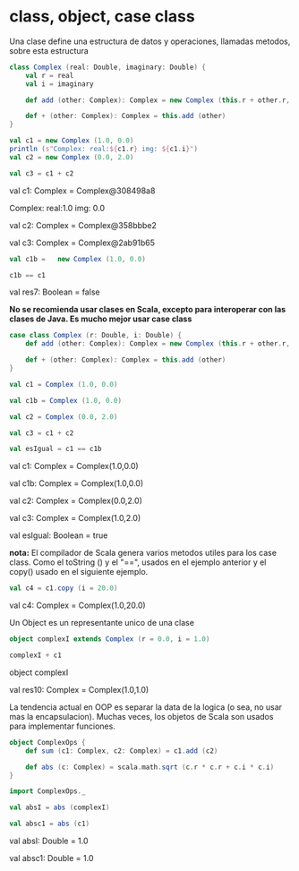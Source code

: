 # class, object, case class

Una clase define una estructura de datos y operaciones, llamadas metodos, sobre esta estructura
````scala
class Complex (real: Double, imaginary: Double) {
    val r = real
    val i = imaginary

    def add (other: Complex): Complex = new Complex (this.r + other.r, this.i + other.i)

    def + (other: Complex): Complex = this.add (other)
}

val c1 = new Complex (1.0, 0.0)
println (s"Complex: real:${c1.r} img: ${c1.i}")
val c2 = new Complex (0.0, 2.0)

val c3 = c1 + c2
````

val c1: Complex = Complex@308498a8

Complex: real:1.0 img: 0.0

val c2: Complex = Complex@358bbbe2

val c3: Complex = Complex@2ab91b65

````scala
val c1b =   new Complex (1.0, 0.0)

c1b == c1
````

val res7: Boolean = false


**No se recomienda usar clases en Scala, excepto para interoperar con las clases de Java.  Es mucho mejor usar case class**

````scala
case class Complex (r: Double, i: Double) {
    def add (other: Complex): Complex = new Complex (this.r + other.r, this.i + other.i)

    def + (other: Complex): Complex = this.add (other)
}

val c1 = Complex (1.0, 0.0)

val c1b = Complex (1.0, 0.0)

val c2 = Complex (0.0, 2.0)

val c3 = c1 + c2

val esIgual = c1 == c1b
````

val c1: Complex = Complex(1.0,0.0)

val c1b: Complex = Complex(1.0,0.0)

val c2: Complex = Complex(0.0,2.0)

val c3: Complex = Complex(1.0,2.0)

val esIgual: Boolean = true

**nota:** El compilador de Scala genera varios metodos utiles para los case class.  Como el toString () y el "==", usados en el ejemplo anterior y el copy() usado en el siguiente ejemplo.

````scala
val c4 = c1.copy (i = 20.0)
````

val c4: Complex = Complex(1.0,20.0)


Un Object es un representante unico de una clase

````scala
object complexI extends Complex (r = 0.0, i = 1.0)

complexI + c1
````

object complexI

val res10: Complex = Complex(1.0,1.0)

La tendencia actual en OOP es separar la data de la logica (o sea, no usar mas la encapsulacion).  Muchas veces, los objetos de Scala son usados para implementar funciones.

````scala
object ComplexOps {
    def sum (c1: Complex, c2: Complex) = c1.add (c2)

    def abs (c: Complex) = scala.math.sqrt (c.r * c.r + c.i * c.i)
}

import ComplexOps._

val absI = abs (complexI)

val absc1 = abs (c1)
````

val absI: Double = 1.0

val absc1: Double = 1.0
